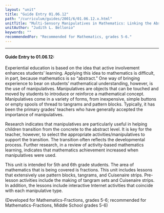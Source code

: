 ```yaml
---
layout: "unit"
title: "Guide Entry 01.06.12"
path: "/curriculum/guides/2001/6/01.06.12.x.html"
unitTitle: "Multi-Sensory Manipulatives in Mathematics: Linking the Abstract to the Concrete"
unitAuthor: "Judith L. Bellonio"
keywords: ""
recommendedFor: "Recommended for Mathematics, grades 5-6."
---
```

<body>
<hr/>
<h4>
Guide Entry to 01.06.12:
</h4>
<p>
Experiential education is based on the idea that active involvement enhances students’ learning. Applying this idea to mathematics is difficult, in part, because mathematics is so “abstract.” One way of bringing experience to bear on students’ mathematical understanding, however, is the use of manipulatives. Manipulatives are objects that can be touched and moved by students to introduce or reinforce a mathematical concept. Manipulatives come in a variety of forms, from inexpensive, simple buttons or empty spools of thread to tangrams and pattern blocks. Typically, it has been the primary grades’ teachers who have generally accepted the importance of manipulatives.
</p>
<p>
Research indicates that manipulatives are particularly useful in helping children transition from the concrete to the abstract level. It is key for the teacher, however, to select the appropriate activities/manipulatives to support the transition. The transition often reflects the developmental process. Further research, in a review of activity-based mathematics learning, indicates that mathematics achievement increased when manipulatives were used.
</p>
<p>
This unit is intended for 5th and 6th grade students. The area of mathematics that is being covered is fractions. This unit includes lessons that extensively use pattern blocks, tangrams, and Cuisenaire strips. Pre-lesson activities include the making of tangram sets and Cuisenaire strips. In addition, the lessons include interactive Internet activities that coincide with each manipulative type.
</p>
<p>
(Developed for Mathematics-Fractions, grades 5-6; recommended for Mathematics-Fractions, Middle School grades 5-6)
</p>
</body>
